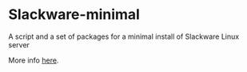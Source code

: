 # Slackware-minimal
A script and a set of packages for a minimal install of Slackware Linux server

More info [here](https://notes.sagredo.eu/other-contents-186/converting-a-linux-installation-to-a-slackware-one-in-an-ovhcloud-server-322.html).
